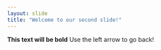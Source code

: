 ```yaml
---
layout: slide
title: "Welcome to our second slide!"
---
```

**This text will be bold**
Use the left arrow to go back!